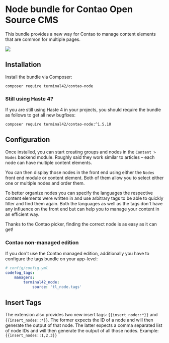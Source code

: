 # Node bundle for Contao Open Source CMS

This bundle provides a new way for Contao to manage content elements that are common for multiple pages.

![](docs/preview.png)

## Installation

Install the bundle via Composer:

```
composer require terminal42/contao-node
```

### Still using Haste 4?

If you are still using Haste 4 in your projects, you should require the bundle as follows to get all new bugfixes:

```
composer require terminal42/contao-node:^1.5.10
```

## Configuration

Once installed, you can start creating groups and nodes in the `Content > Nodes` backend module. Roughly said they work
similar to articles – each node can have multiple content elements. 

You can then display those nodes in the front end using either the `Nodes` front end module or content element.
Both of them allow you to select either one or multiple nodes and order them.  

To better organize nodes you can specify the languages the respective content elements were written in and use arbitrary
tags to be able to quickly filter and find them again. Both the languages as well as the tags don't have any influence
on the front end but can help you to manage your content in an efficient way.

Thanks to the Contao picker, finding the correct node is as easy as it can get!

### Contao non-managed edition

If you don't use the Contao managed edition, additionally you have to configure the tags bundle on your app-level:

```yaml
# config/config.yml
codefog_tags:
    managers:
        terminal42_node:
            source: 'tl_node.tags'
```

## Insert Tags

The extension also provides two new insert tags: `{{insert_node::*}}` and `{{insert_nodes::*}}`. The former expects the ID of a node and will then generate the output of that node. The latter expects a comma separated list of node IDs and will then generate the output of all those nodes. Example: `{{insert_nodes::1,2,3}}`
